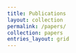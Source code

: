 ```yaml
---
title: Publications
layout: collection
permalink: /papers/
collection: papers
entries_layout: grid
---
```

